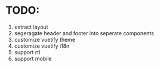 # TODO:
1. extract layout
1. segeragate header and footer into seperate components
1. customize vuetify theme
1. customize vuetify i18n
1. support rtl
1. support mobile
